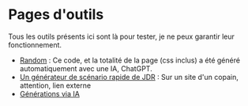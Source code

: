 # Pages d'outils

Tous les outils présents ici sont là pour tester, je ne peux garantir leur fonctionnement. 

- [Random](random.html) : Ce code, et la totalité de la page (css inclus) a été généré automatiquement avec une IA, ChatGPT. 
- [Un générateur de scénario rapide de JDR](https://jdr.aymericdelavault.fr) : Sur un site d'un copain, attention, lien externe
- [Générations via IA](Code%20généré%20par%20AI/index.md)